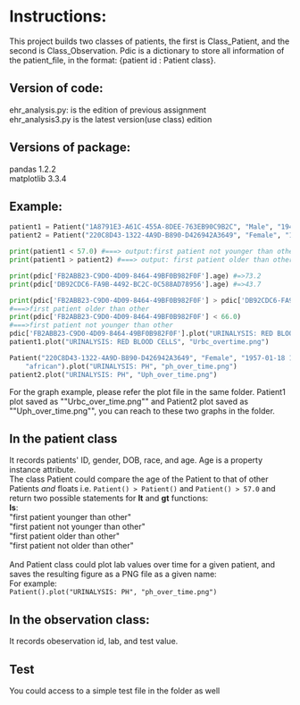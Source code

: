 # Instructions: 
This project builds two classes of patients, the first is Class_Patient, and the second is Class_Observation. Pdic is a dictionary to store all information of the patient_file, in the
format: {patient id : Patient class}.
## Version of code:
ehr_analysis.py: is the edition of previous assignment
<br>
ehr_analysis3.py is the latest version(use class) edition
## Versions of package:
pandas            1.2.2
<br>
matplotlib        3.3.4

## Example:
```python
patient1 = Patient("1A8791E3-A61C-455A-8DEE-763EB90C9B2C", "Male", "1947-01-18 19:51:12.917000", "african")
patient2 = Patient("220C8D43-1322-4A9D-B890-D426942A3649", "Female", "1957-01-18 19:51:12.917000", "african")

print(patient1 < 57.0) #===> output:first patient not younger than other
print(patient1 > patient2) #===> output: first patient older than other

print(pdic['FB2ABB23-C9D0-4D09-8464-49BF0B982F0F'].age) #=>73.2
print(pdic['DB92CDC6-FA9B-4492-BC2C-0C588AD78956'].age) #=>43.7

print(pdic['FB2ABB23-C9D0-4D09-8464-49BF0B982F0F'] > pdic['DB92CDC6-FA9B-4492-BC2C-0C588AD78956')
#===>first patient older than other
print(pdic['FB2ABB23-C9D0-4D09-8464-49BF0B982F0F'] < 66.0)
#===>first patient not younger than other
pdic['FB2ABB23-C9D0-4D09-8464-49BF0B982F0F'].plot("URINALYSIS: RED BLOOD CELLS", "111.png")
patient1.plot("URINALYSIS: RED BLOOD CELLS", "Urbc_overtime.png")

Patient("220C8D43-1322-4A9D-B890-D426942A3649", "Female", "1957-01-18 19:51:12.917000", \
    "african").plot("URINALYSIS: PH", "ph_over_time.png")
patient2.plot("URINALYSIS: PH", "Uph_over_time.png")

```
For the graph example, please refer the plot file in the same folder.
Patient1 plot saved as ""Urbc_over_time.png"" and Patient2 plot saved as ""Uph_over_time.png"", you can reach to these two graphs in the folder.

## In the patient class
It records patients' ID, gender, DOB, race, and age. Age is a property instance attribute. 
<br>
The class Patient could compare the age of the Patient to that of other Patients _and_ floats
i.e. `Patient() > Patient()` and `Patient() > 57.0` and return two possible statements for __lt__ and __gt__ functions:
<br>__ls__:
<br> "first patient younger than other"
<br>"first patient not younger than other"
<br> "first patient older than other"
<br>"first patient not older than other"
<br><br>
And Patient class could plot lab values over time for a given patient, and saves the resulting figure as a PNG file as a given name:
<br>
For example: 
<br>`Patient().plot("URINALYSIS: PH", "ph_over_time.png")`

## In the observation class:
It records obeservation id, lab, and test value.

## Test
You could access to a simple test file in the folder as well
